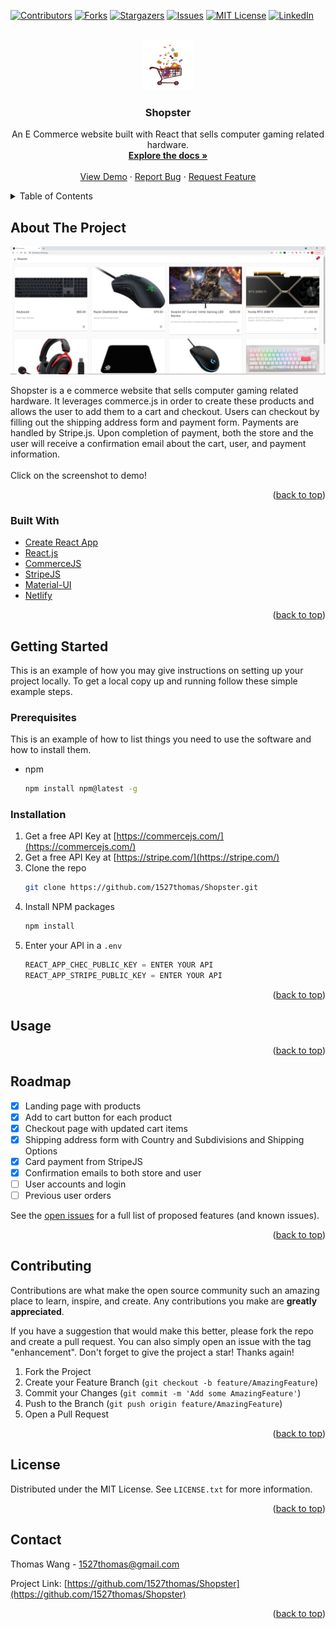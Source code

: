 <div id="top"></div>

[![Contributors][contributors-shield]][contributors-url]
[![Forks][forks-shield]][forks-url]
[![Stargazers][stars-shield]][stars-url]
[![Issues][issues-shield]][issues-url]
[![MIT License][license-shield]][license-url]
[![LinkedIn][linkedin-shield]][linkedin-url]

<!-- PROJECT LOGO -->
<br />
<div align="center">
  <a href="https://github.com/1527thomas/Shopster">
    <img src="./src/assets/Shopster.png" alt="Logo" width="80" height="80">
  </a>

<h3 align="center">Shopster</h3>

  <p align="center">
    An E Commerce website built with React that sells computer gaming related hardware.
    <br />
    <a href="https://github.com/1527thomas/Shopster"><strong>Explore the docs »</strong></a>
    <br />
    <br />
    <a href="https://github.com/1527thomas/Shopster">View Demo</a>
    ·
    <a href="https://github.com/1527thomas/Shopster/issues">Report Bug</a>
    ·
    <a href="https://github.com/1527thomas/Shopster/issues">Request Feature</a>
  </p>
</div>

<!-- TABLE OF CONTENTS -->
<details>
  <summary>Table of Contents</summary>
  <ol>
    <li>
      <a href="#about-the-project">About The Project</a>
      <ul>
        <li><a href="#built-with">Built With</a></li>
      </ul>
    </li>
    <li>
      <a href="#getting-started">Getting Started</a>
      <ul>
        <li><a href="#prerequisites">Prerequisites</a></li>
        <li><a href="#installation">Installation</a></li>
      </ul>
    </li>
    <li><a href="#usage">Usage</a></li>
    <li><a href="#roadmap">Roadmap</a></li>
    <li><a href="#contributing">Contributing</a></li>
    <li><a href="#license">License</a></li>
    <li><a href="#contact">Contact</a></li>
  </ol>
</details>

<!-- ABOUT THE PROJECT -->

## About The Project

[![Product Name Screen Shot][product-screenshot]](https://shopsterjs.netlify.app/)

Shopster is a e commerce website that sells computer gaming related hardware. It leverages commerce.js in order to create these products and allows the user to add them to a cart and checkout. Users can checkout by filling out the shipping address form and payment form. Payments are handled by Stripe.js. Upon completion of payment, both the store and the user will receive a confirmation email about the cart, user, and payment information.
<br></br>
Click on the screenshot to demo!

<p align="right">(<a href="#top">back to top</a>)</p>

### Built With

- [Create React App](https://create-react-app.dev/)
- [React.js](https://reactjs.org/)
- [CommerceJS](https://commercejs.com/)
- [StripeJS](https://stripe.com/docs/stripe-js/react)
- [Material-UI](https://mui.com/getting-started/usage/)
- [Netlify](https://www.netlify.com/)

<p align="right">(<a href="#top">back to top</a>)</p>

<!-- GETTING STARTED -->

## Getting Started

This is an example of how you may give instructions on setting up your project locally.
To get a local copy up and running follow these simple example steps.

### Prerequisites

This is an example of how to list things you need to use the software and how to install them.

- npm
  ```sh
  npm install npm@latest -g
  ```

### Installation

1. Get a free API Key at [https://commercejs.com/](https://commercejs.com/)
2. Get a free API Key at [https://stripe.com/](https://stripe.com/)
3. Clone the repo
   ```sh
   git clone https://github.com/1527thomas/Shopster.git
   ```
4. Install NPM packages
   ```sh
   npm install
   ```
5. Enter your API in a `.env`
   ```js
   REACT_APP_CHEC_PUBLIC_KEY = ENTER YOUR API
   REACT_APP_STRIPE_PUBLIC_KEY = ENTER YOUR API
   ```

<p align="right">(<a href="#top">back to top</a>)</p>

<!-- USAGE EXAMPLES -->

## Usage

<p align="right">(<a href="#top">back to top</a>)</p>

<!-- ROADMAP -->

## Roadmap

- [x] Landing page with products
- [x] Add to cart button for each product
- [x] Checkout page with updated cart items
- [x] Shipping address form with Country and Subdivisions and Shipping Options
- [x] Card payment from StripeJS
- [x] Confirmation emails to both store and user
- [ ] User accounts and login
- [ ] Previous user orders

See the [open issues](https://github.com/1527thomas/Shopster/issues) for a full list of proposed features (and known issues).

<p align="right">(<a href="#top">back to top</a>)</p>

<!-- CONTRIBUTING -->

## Contributing

Contributions are what make the open source community such an amazing place to learn, inspire, and create. Any contributions you make are **greatly appreciated**.

If you have a suggestion that would make this better, please fork the repo and create a pull request. You can also simply open an issue with the tag "enhancement".
Don't forget to give the project a star! Thanks again!

1. Fork the Project
2. Create your Feature Branch (`git checkout -b feature/AmazingFeature`)
3. Commit your Changes (`git commit -m 'Add some AmazingFeature'`)
4. Push to the Branch (`git push origin feature/AmazingFeature`)
5. Open a Pull Request

<p align="right">(<a href="#top">back to top</a>)</p>

<!-- LICENSE -->

## License

Distributed under the MIT License. See `LICENSE.txt` for more information.

<p align="right">(<a href="#top">back to top</a>)</p>

<!-- CONTACT -->

## Contact

Thomas Wang - 1527thomas@gmail.com

Project Link: [https://github.com/1527thomas/Shopster](https://github.com/1527thomas/Shopster)

<p align="right">(<a href="#top">back to top</a>)</p>

<!-- MARKDOWN LINKS & IMAGES -->
<!-- https://www.markdownguide.org/basic-syntax/#reference-style-links -->

[contributors-shield]: https://img.shields.io/github/contributors/1527thomas/Shopster.svg?style=for-the-badge
[contributors-url]: https://github.com/1527thomas/Shopster/graphs/contributors
[forks-shield]: https://img.shields.io/github/forks/1527thomas/Shopster.svg?style=for-the-badge
[forks-url]: https://github.com/1527thomas/Shopster/network/members
[stars-shield]: https://img.shields.io/github/stars/1527thomas/Shopster.svg?style=for-the-badge
[stars-url]: https://github.com/1527thomas/Shopster/stargazers
[issues-shield]: https://img.shields.io/github/issues/1527thomas/Shopster.svg?style=for-the-badge
[issues-url]: https://github.com/1527thomas/Shopster/issues
[license-shield]: https://img.shields.io/github/license/1527thomas/Shopster.svg?style=for-the-badge
[license-url]: https://github.com/1527thomas/Shopster/blob/master/LICENSE.txt
[linkedin-shield]: https://img.shields.io/badge/-LinkedIn-black.svg?style=for-the-badge&logo=linkedin&colorB=555
[linkedin-url]: https://linkedin.com/in/thomas-wang1
[product-screenshot]: https://raw.githubusercontent.com/1527thomas/Shopster/master/src/assets/ShopsterSS.png
